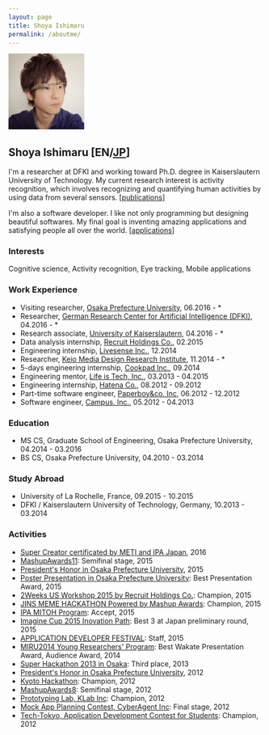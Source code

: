 ```yaml
---
layout: page
title: Shoya Ishimaru
permalink: /aboutme/
---
```

<img src="/assets/img/myglass2_ex3_mini.jpg" class="image-trimmed-by-circle image-on-frame" width="150px" alt="Shoya Ishimaru">

## Shoya Ishimaru [EN/[JP](/aboutme/jp/)]

I'm a researcher at DFKI and working toward Ph.D. degree in Kaiserslautern University of Technology. My current research interest is activity recognition, which involves recognizing and quantifying human activities by using data from several sensors. [[publications](/publications/)]

I'm also a software developer. I like not only programming but designing beautiful softwares. My final goal is inventing amazing applications and satisfying people all over the world. [[applications](/applications/)]

### Interests

Cognitive science, Activity recognition, Eye tracking, Mobile applications

### Work Experience

* Visiting researcher, <a href="http://www.osakafu-u.ac.jp/english/">Osaka Prefecture University</a>, 06.2016 - *
* Researcher, <a href="http://www.dfki.de/web">German Research Center for Artificial Intelligence (DFKI)</a>, 04.2016 - *
* Research associate, <a href="https://www.uni-kl.de">University of Kaiserslautern</a>, 04.2016 - *
* Data analysis internship, <a href="http://www.recruit.jp/">Recruit Holdings Co.</a>, 02.2015
* Engineering internship, <a href="http://www.livesense.co.jp/">Livesense Inc.</a>, 12.2014
* Researcher, <a href="http://www.kmd.keio.ac.jp/">Keio Media Design Research Institute</a>, 11.2014 - *
* 5-days engineering internship, <a href="https://info.cookpad.com/">Cookpad Inc.</a>, 09.2014
* Engineering mentor, <a href="http://life-is-tech.com/">Life is Tech, Inc.</a>, 03.2013 - 04.2015
* Engineering internship, <a href="http://www.hatena.ne.jp/">Hatena Co.</a>, 08.2012 - 09.2012
* Part-time software engineer, <a href="http://www.paperboy.co.jp/">Paperboy&co. Inc</a>, 06.2012 - 12.2012
* Software engineer, <a href="http://campus-inc.org/">Campus. Inc.</a>, 05.2012 - 04.2013

### Education

* MS CS, Graduate School of Engineering, Osaka Prefecture University, 04.2014 - 03.2016
* BS CS, Osaka Prefecture University, 04.2010 - 03.2014

### Study Abroad

* University of La Rochelle, France, 09.2015 - 10.2015
* DFKI / Kaiserslautern University of Technology, Germany, 10.2013 - 03.2014

### Activities

* <a href="http://www.meti.go.jp/english/press/2016/0602_01.html">Super Creator certificated by METI and IPA Japan</a>, 2016
* <a href="http://mashupaward.jp/">MashupAwards11</a>: Semifinal stage, 2015
* <a href="http://shoya.io/blog/honor2/">President's Honor in Osaka Prefecture University</a>, 2015
* <a href="http://www.osakafu-u.ac.jp/">Poster Presentation in Osaka Prefecture University</a>: Best Presentation Award, 2015
* <a href="http://recruit-jinji.jp/workshop2015/">2Weeks US Workshop 2015 by Recruit Holdings Co.</a>: Champion, 2015
* <a href="https://mashupawards.doorkeeper.jp/events/25862">JINS MEME HACKATHON Powered by Mashup Awards</a>: Champion, 2015
* <a href="https://www.ipa.go.jp/jinzai/mitou/2015/koubokekka_index.html">IPA MITOH Program</a>: Accept, 2015
* <a href="https://www.imaginecup.com/">Imagine Cup 2015 Inovation Path</a>: Best 3 at Japan preliminary round, 2015
* <a href="http://recruit-jinji.jp/adf_fes2015/">APPLICATION DEVELOPER FESTIVAL</a>: Staff, 2015
* <a href="https://sites.google.com/site/miru2014okayama/wakate">MIRU2014 Young Researchers' Program</a>: Best Wakate Presentation Award, Audience Award, 2014
* <a href="http://jp.startup-dating.com/2013/05/super-hackathon-2013-in-osak">Super Hackathon 2013 in Osaka</a>: Third place, 2013
* <a href="http://shoya.io/blog/honor/">President's Honor in Osaka Prefecture University</a>, 2012
* <a href="http://bussorenre.com/?p=45">Kyoto Hackathon</a>: Champion, 2012
* <a href="http://ma8.mashupaward.jp/">MashupAwards8</a>: Semifinal stage, 2012
* <a href="http://internship.blog.klab.jp/2012/08/10/ptlab1-day1/">Prototyping Lab, KLab Inc</a>: Champion, 2012
* <a href="https://www.cyberagent.co.jp/list/mockplan.html">Mock App Planning Contest, CyberAgent Inc</a>: Final stage, 2012
* <a href="http://tech-tokyo.com/?p=679">Tech-Tokyo, Application Development Contest for Students</a>: Champion, 2012